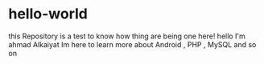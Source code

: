 # hello-world
this Repository is a test to know how thing are being one here!
hello I'm ahmad Alkaiyat Im here to learn more about Android , PHP , MySQL  and so on
